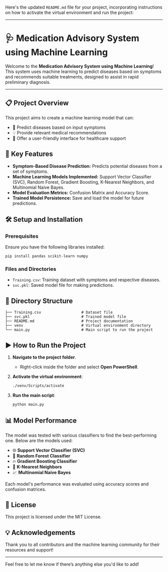 Here's the updated `README.md` file for your project, incorporating instructions on how to activate the virtual environment and run the project:

---

# 🩺 Medication Advisory System using Machine Learning

Welcome to the **Medication Advisory System using Machine Learning**! This system uses machine learning to predict diseases based on symptoms and recommends suitable treatments, designed to assist in rapid preliminary diagnosis.

---

## 📋 Project Overview

This project aims to create a machine learning model that can:

- 🧩 Predict diseases based on input symptoms
- 💡 Provide relevant medical recommendations
- 🧪 Offer a user-friendly interface for healthcare support

## 🚀 Key Features

- **Symptom-Based Disease Prediction:** Predicts potential diseases from a set of symptoms.
- **Machine Learning Models Implemented:** Support Vector Classifier (SVC), Random Forest, Gradient Boosting, K-Nearest Neighbors, and Multinomial Naive Bayes.
- **Model Evaluation Metrics:** Confusion Matrix and Accuracy Score.
- **Trained Model Persistence:** Save and load the model for future predictions.

## 🛠️ Setup and Installation

### Prerequisites

Ensure you have the following libraries installed:

```bash
pip install pandas scikit-learn numpy
```

### Files and Directories

- `Training.csv`: Training dataset with symptoms and respective diseases.
- `svc.pkl`: Saved model file for making predictions.

## 📂 Directory Structure

```plaintext
├── Training.csv                  # Dataset file
├── svc.pkl                       # Trained model file
├── README.md                     # Project documentation
├── venv                          # Virtual environment directory
└── main.py                       # Main script to run the project
```

## ▶️ How to Run the Project

1. **Navigate to the project folder**.
   - Right-click inside the folder and select **Open PowerShell**.

2. **Activate the virtual environment**:
   ```bash
   ./venv/Scripts/activate
   ```

3. **Run the main script**:
   ```bash
   python main.py
   ```

## 📊 Model Performance

The model was tested with various classifiers to find the best-performing one. Below are the models used:

- 🌐 **Support Vector Classifier (SVC)**
- 🌲 **Random Forest Classifier**
- 🔥 **Gradient Boosting Classifier**
- 📍 **K-Nearest Neighbors**
- 📈 **Multinomial Naive Bayes**

Each model's performance was evaluated using accuracy scores and confusion matrices.

## 📜 License

This project is licensed under the MIT License.

## 💡 Acknowledgements

Thank you to all contributors and the machine learning community for their resources and support!

--- 

Feel free to let me know if there’s anything else you'd like to add!
